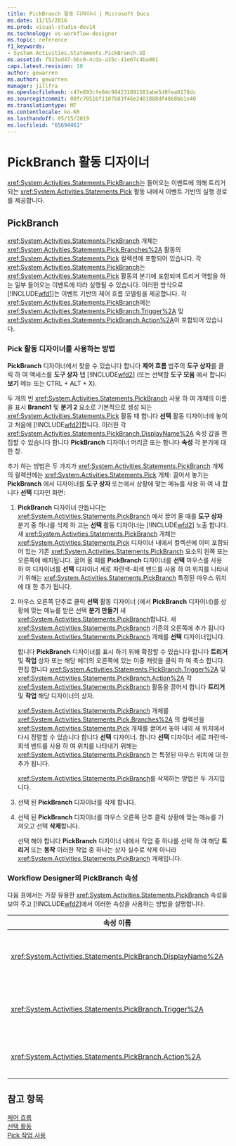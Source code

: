 ```yaml
---
title: PickBranch 활동 디자이너 | Microsoft Docs
ms.date: 11/15/2016
ms.prod: visual-studio-dev14
ms.technology: vs-workflow-designer
ms.topic: reference
f1_keywords:
- System.Activities.Statements.PickBranch.UI
ms.assetid: f523ad47-bbc0-4cda-a35c-41e67c4ba081
caps.latest.revision: 10
author: gewarren
ms.author: gewarren
manager: jillfra
ms.openlocfilehash: c47e893cfe84c984231891583abe5d0fea0178dc
ms.sourcegitcommit: 08fc78516f1107b83f46e2401888df4868bb1e40
ms.translationtype: MT
ms.contentlocale: ko-KR
ms.lasthandoff: 05/15/2019
ms.locfileid: "65694461"
---
```

# <a name="pickbranch-activity-designer"></a>PickBranch 활동 디자이너
<xref:System.Activities.Statements.PickBranch>는 들어오는 이벤트에 의해 트리거되는 <xref:System.Activities.Statements.Pick> 활동 내에서 이벤트 기반의 실행 경로를 제공합니다.  
  
## <a name="pickbranch"></a>PickBranch  
 <xref:System.Activities.Statements.PickBranch> 개체는 <xref:System.Activities.Statements.Pick.Branches%2A> 활동의 <xref:System.Activities.Statements.Pick> 컬렉션에 포함되어 있습니다. 각 <xref:System.Activities.Statements.PickBranch>는 <xref:System.Activities.Statements.Pick> 활동의 분기에 포함되며 트리거 역할을 하는 일부 들어오는 이벤트에 따라 실행될 수 있습니다. 이러한 방식으로 [!INCLUDE[wfd1](../includes/wfd1-md.md)]는 이벤트 기반의 제어 흐름 모델링을 제공합니다. 각 <xref:System.Activities.Statements.PickBranch>에는 <xref:System.Activities.Statements.PickBranch.Trigger%2A> 및 <xref:System.Activities.Statements.PickBranch.Action%2A>이 포함되어 있습니다.  
  
### <a name="how-to-use-the-pick-activity-designer"></a>Pick 활동 디자이너를 사용하는 방법  
 **PickBranch** 디자이너에서 찾을 수 있습니다 합니다 **제어 흐름** 범주의 **도구 상자**를 클릭 하 여 액세스를 **도구 상자** 탭 [!INCLUDE[wfd2](../includes/wfd2-md.md)] (또는 선택할 **도구 모음** 에서 합니다 **보기** 메뉴 또는 CTRL + ALT + X).  
  
 두 개의 빈 <xref:System.Activities.Statements.PickBranch> 사용 하 여 개체의 이름을 표시 **Branch1** 및 **분기 2** 요소로 기본적으로 생성 되는 <xref:System.Activities.Statements.Pick> 활동 때 합니다 **선택** 활동 디자이너에 놓이고 처음에 [!INCLUDE[wfd2](../includes/wfd2-md.md)]합니다. 이러한 각 <xref:System.Activities.Statements.PickBranch.DisplayName%2A> 속성 값을 편집할 수 있습니다 합니다 **PickBranch** 디자이너 머리글 또는 합니다 **속성** 각 분기에 대 한 창.  
  
 추가 하는 방법은 두 가지가 <xref:System.Activities.Statements.PickBranch> 개체의 컬렉션에는 <xref:System.Activities.Statements.Pick> 개체: 끌어서 놓기는 **PickBranch** 에서 디자이너를 **도구 상자** 또는에서 상황에 맞는 메뉴를 사용 하 여 내 합니다 **선택** 디자인 화면:  
  
1. **PickBranch** 디자이너 만듭니다는 <xref:System.Activities.Statements.PickBranch> 에서 끌어 올 때를 **도구 상자** 분기 중 하나를 삭제 하 고는 **선택** 활동 디자이너는 [!INCLUDE[wfd2](../includes/wfd2-md.md)] 노출 합니다. 새 <xref:System.Activities.Statements.PickBranch> 개체는 <xref:System.Activities.Statements.Pick> 디자이너 내에서 컬렉션에 이미 포함되어 있는 기존 <xref:System.Activities.Statements.PickBranch> 요소의 왼쪽 또는 오른쪽에 배치됩니다. 끌어 올 때를 **PickBranch** 디자이너를 **선택** 마우스를 사용 하 여 디자이너를 **선택** 디자이너 세로 파란색-회색 밴드를 사용 하 여 위치를 나타내기 위해는 <xref:System.Activities.Statements.PickBranch> 특정된 마우스 위치에 대 한 추가 됩니다.  
  
2. 마우스 오른쪽 단추로 클릭 **선택** 활동 디자이너 (에서 **PickBranch** 디자이너)를 상황에 맞는 메뉴를 받은 선택 **분기 만들기** 새 <xref:System.Activities.Statements.PickBranch>합니다. 새 <xref:System.Activities.Statements.PickBranch> 기존의 오른쪽에 추가 됩니다 <xref:System.Activities.Statements.PickBranch> 개체를 **선택** 디자이너입니다.  
  
   합니다 **PickBranch** 디자이너를 표시 하기 위해 확장할 수 있습니다 합니다 **트리거** 및 **작업** 상자 또는 해당 헤더의 오른쪽에 있는 이중 캐럿을 클릭 하 여 축소 합니다. 편집 합니다 <xref:System.Activities.Statements.PickBranch.Trigger%2A> 및 <xref:System.Activities.Statements.PickBranch.Action%2A> 각 <xref:System.Activities.Statements.PickBranch> 활동을 끌어서 합니다 **트리거** 및 **작업** 해당 디자이너의 상자.  
  
   <xref:System.Activities.Statements.PickBranch> 개체를 <xref:System.Activities.Statements.Pick.Branches%2A> 의 컬렉션을 <xref:System.Activities.Statements.Pick> 개체를 끌어서 놓아 내의 새 위치에서 다시 정렬할 수 있습니다 합니다 **선택** 디자이너. 합니다 **선택** 디자이너 세로 파란색-회색 밴드를 사용 하 여 위치를 나타내기 위해는 <xref:System.Activities.Statements.PickBranch> 는 특정된 마우스 위치에 대 한 추가 됩니다.  
  
   <xref:System.Activities.Statements.PickBranch>를 삭제하는 방법은 두 가지입니다.  
  
3. 선택 된 **PickBranch** 디자이너를 삭제 합니다.  
  
4. 선택 된 **PickBranch** 디자이너를 마우스 오른쪽 단추 클릭 상황에 맞는 메뉴를 가져오고 선택 **삭제**합니다.  
  
   선택 해야 합니다 **PickBranch** 디자이너 내에서 작업 중 하나를 선택 하 여 해당 **트리거** 또는 **동작** 이러한 작업 중 하나는 상자 실수로 삭제 아니라 <xref:System.Activities.Statements.PickBranch> 개체입니다.  
  
### <a name="pickbranch-properties-in-the-workflow-designer"></a>Workflow Designer의 PickBranch 속성  
 다음 표에서는 가장 유용한 <xref:System.Activities.Statements.PickBranch> 속성을 보여 주고 [!INCLUDE[wfd2](../includes/wfd2-md.md)]에서 이러한 속성을 사용하는 방법을 설명합니다.  
  
|속성 이름|필수|사용|  
|-------------------|--------------|-----------|  
|<xref:System.Activities.Statements.PickBranch.DisplayName%2A>|False|헤더에 표시 되는 친숙 한 이름 합니다 **PickBranch** 디자이너입니다. 기본값은 분기입니다.<br /><br /> <xref:System.Activities.Activity.DisplayName%2A>은 꼭 필요하지 않더라도 사용하는 것이 좋습니다.|  
|<xref:System.Activities.Statements.PickBranch.Trigger%2A>|True|각 <xref:System.Activities.Statements.PickBranch>에는 <xref:System.Activities.Statements.PickBranch.Trigger%2A>을 호출할 수 있는 <xref:System.Activities.Statements.PickBranch.Action%2A> 활동이 포함되어 있습니다.|  
|<xref:System.Activities.Statements.PickBranch.Action%2A>|False|각 <xref:System.Activities.Statements.PickBranch>에는 트리거될 경우 실행되는 <xref:System.Activities.Statements.PickBranch.Action%2A>이 포함되어 있습니다.|  
  
## <a name="see-also"></a>참고 항목  
 [제어 흐름](../workflow-designer/control-flow-activity-designers.md)   
 [선택 활동](https://msdn.microsoft.com/library/b3e49b7f-0285-4720-8c09-11ae18f0d53e)   
 [Pick 작업 사용](https://msdn.microsoft.com/library/b89be812-a247-4025-b0e3-ffb20db027a6)